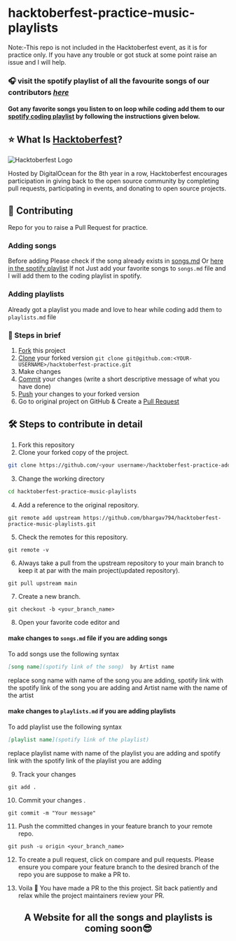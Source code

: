 # hacktoberfest-practice-music-playlists
Note:-This repo is not included in the Hacktoberfest event, as it is for practice only.
If you have any trouble or got stuck at some point raise an issue and I will help.


### 🎧 visit the spotify playlist of all the favourite songs of our contributors ***[here](https://open.spotify.com/playlist/042y1O3TdTdoVmmaiHnJxF?si=694db3d090c64745)***
#### Got any favorite songs you listen to on loop while coding add them to our [spotify coding playlist](https://open.spotify.com/playlist/042y1O3TdTdoVmmaiHnJxF?si=694db3d090c64745) by following the instructions given below.


## ⭐ What Is [Hacktoberfest](https://hacktoberfest.digitalocean.com/)?

![Hacktoberfest Logo](https://github.com/bhargav794/hacktoberfest-practice-add-yourself/raw/main/hacktoberfest.png)

Hosted by DigitalOcean for the 8th year in a row, Hacktoberfest encourages participation in giving back to the open source community by completing pull requests, participating in events, and donating to open source projects.

## 🚀 Contributing

Repo for you to raise a Pull Request for practice.

### Adding songs
 Before adding Please check if the song already exists in [songs.md](https://github.com/bhargav794/hacktoberfest-practice-music-playlists/blob/main/songs.md)
 Or [here in the spotify playlist](https://open.spotify.com/playlist/042y1O3TdTdoVmmaiHnJxF?si=694db3d090c64745)
 If not Just add your favorite songs to ```songs.md``` file and I will add them to the coding playlist in spotify.
 
 
 ### Adding playlists
 Already got a playlist you made and love to hear while coding add them to ```playlists.md``` file 
  

### 👀 Steps in brief

1. [Fork](https://help.github.com/articles/fork-a-repo/) this project
2. [Clone](https://help.github.com/articles/fork-a-repo/#step-2-create-a-local-clone-of-your-fork) your forked version `git clone git@github.com:<YOUR-USERNAME>/hacktoberfest-practice.git`
3. Make changes 
4. [Commit](https://help.github.com/articles/adding-a-file-to-a-repository-using-the-command-line/) your changes (write a short descriptive message of what you have done)
5. [Push](https://help.github.com/articles/pushing-to-a-remote/) your changes to your forked version
6. Go to original project on GitHub & Create a [Pull Request](https://help.github.com/articles/about-pull-requests/)

## 🛠️ Steps to contribute in detail

1. Fork this repository
2. Clone your forked copy of the project.

```bash
git clone https://github.com/<your username>/hacktoberfest-practice-add-yourself.git
```

3. Change the working directory

```bash
cd hacktoberfest-practice-music-playlists
```

4. Add a reference to the original repository.

```
git remote add upstream https://github.com/bhargav794/hacktoberfest-practice-music-playlists.git
```

5. Check the remotes for this repository.

```
git remote -v
```

6. Always take a pull from the upstream repository to your main branch to keep it at par with the main project(updated repository).

```
git pull upstream main
```

7. Create a new branch.

```
git checkout -b <your_branch_name>
```

8. Open your favorite code editor and 
#### make changes to  ```songs.md``` file  if you are adding songs
To add songs use the following syntax
 ```md 
 [song name](spotify link of the song)  by Artist name
 ```
 replace song name with name of the song you are adding, spotify link with the spotify link of the song you are adding and Artist name with the name of the artist
 #### make changes to ```playlists.md``` if you are adding playlists
 To add playlist use the following syntax
 ```md 
 [playlist name](spotify link of the playlist)
 ```
 replace playlist name with name of the playlist you are adding and spotify link with the spotify link of the playlist you are adding

9. Track your changes

```
git add .
```

10. Commit your changes .

```
git commit -m "Your message"
```

11. Push the committed changes in your feature branch to your remote repo.

```
git push -u origin <your_branch_name>
```

12. To create a pull request, click on compare and pull requests. Please ensure you compare your feature branch to the desired branch of the repo you are suppose to make a PR to.

13. Voila 🎉 You have made a PR to the this project. Sit back patiently and relax while the project maintainers review your PR.

<h2 align="center">A Website for all the songs and playlists is coming soon😎</a></h2>
